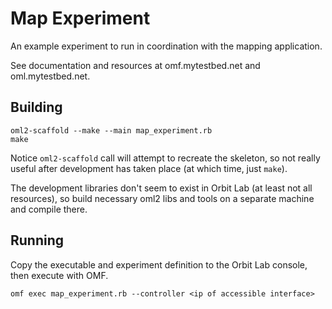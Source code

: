 # Map Experiment

An example experiment to run in coordination with the mapping application.

See documentation and resources at omf.mytestbed.net and oml.mytestbed.net.

## Building

    oml2-scaffold --make --main map_experiment.rb
    make

Notice `oml2-scaffold` call will attempt to recreate the skeleton, so not really
useful after development has taken place (at which time, just `make`).

The development libraries don't seem to exist in Orbit Lab (at least not all
  resources), so build necessary oml2 libs and tools on a separate machine
and compile there.

## Running

Copy the executable and experiment definition to the Orbit Lab console, then
execute with OMF.

    omf exec map_experiment.rb --controller <ip of accessible interface>
